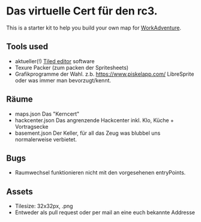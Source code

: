 # Das virtuelle Cert für den rc3.
This is a starter kit to help you build your own map for [WorkAdventure](https://workadventu.re).

## Tools used

- aktueller(!) [Tiled editor](https://www.mapeditor.org/) software
- Texure Packer (zum packen der Spritesheets)
- Grafikprogramme der Wahl. z.b. https://www.piskelapp.com/ LibreSprite oder was immer man bevorzugt/kennt.

## Räume
- maps.json Das "Kerncert" 
- hackcenter.json Das angrenzende Hackcenter inkl. Klo, Küche + Vortragsecke
- basement.json Der Keller, für all das Zeug was blubbel uns normalerweise verbietet.

## Bugs
- Raumwechsel funktionieren nicht mit den vorgesehenen entryPoints.

## Assets
- Tilesize: 32x32px, .png
- Entweder als pull request oder per mail an eine euch bekannte Addresse

